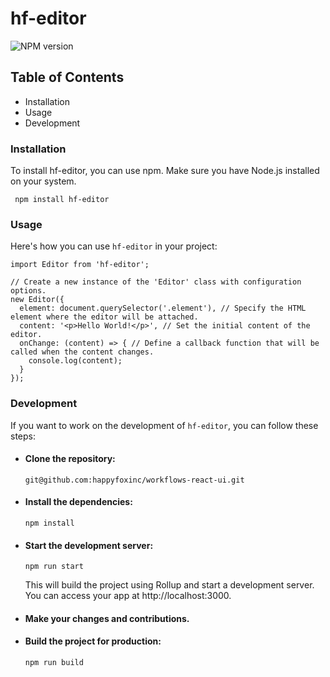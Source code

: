 # hf-editor

![NPM version](https://img.shields.io/badge/version-1.0.0_-blue)

## Table of Contents
- Installation
- Usage
- Development

### Installation
To install hf-editor, you can use npm. Make sure you have Node.js installed on your system.
```
 npm install hf-editor
```

### Usage
Here's how you can use `hf-editor` in your project:
```
import Editor from 'hf-editor';

// Create a new instance of the 'Editor' class with configuration options.
new Editor({
  element: document.querySelector('.element'), // Specify the HTML element where the editor will be attached.
  content: '<p>Hello World!</p>', // Set the initial content of the editor.
  onChange: (content) => { // Define a callback function that will be called when the content changes.
    console.log(content); 
  }
});
```


### Development
If you want to work on the development of `hf-editor`, you can follow these steps:
- #### Clone the repository:
    ```
    git@github.com:happyfoxinc/workflows-react-ui.git
    ```
- #### Install the dependencies:
    ```
    npm install
    ```
- #### Start the development server:
    ```
    npm run start
    ```
    This will build the project using Rollup and start a development server. You can access your app at http://localhost:3000.
- #### Make your changes and contributions.
- #### Build the project for production:
    ```
    npm run build
    ```
